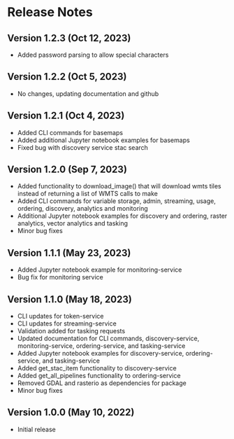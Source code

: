 # Release Notes

## Version 1.2.3 (Oct 12, 2023)
* Added password parsing to allow special characters

## Version 1.2.2 (Oct 5, 2023)
* No changes, updating documentation and github

## Version 1.2.1 (Oct 4, 2023)
* Added CLI commands for basemaps
* Added additional Jupyter notebook examples for basemaps
* Fixed bug with discovery service stac search

## Version 1.2.0 (Sep 7, 2023)
* Added functionality to download_image() that will download wmts tiles instead of returning a list of WMTS calls to make
* Added CLI commands for variable storage, admin, streaming, usage, ordering, discovery, analytics and monitoring
* Additional Jupyter notebook examples for discovery and ordering, raster analytics, vector analytics and tasking
* Minor bug fixes

## Version 1.1.1 (May 23, 2023)

* Added Jupyter notebook example for monitoring-service
* Bug fix for monitoring service

## Version 1.1.0 (May 18, 2023)

* CLI updates for token-service
* CLI updates for streaming-service
* Validation added for tasking requests
* Updated documentation for CLI commands, discovery-service, monitoring-service, ordering-service, and tasking-service
* Added Jupyter notebook examples for discovery-service, ordering-service, and tasking-service
* Added get_stac_item functionality to discovery-service
* Added get_all_pipelines functionality to ordering-service
* Removed GDAL and rasterio as dependencies for package
* Minor bug fixes

## Version 1.0.0 (May 10, 2022)

* Initial release
